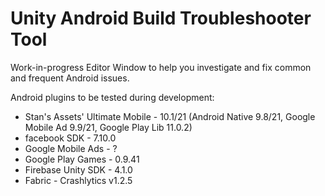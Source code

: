 # Unity Android Build Troubleshooter Tool

Work-in-progress Editor Window to help you investigate and fix common and frequent Android issues.

Android plugins to be tested during development:

- Stan's Assets' Ultimate Mobile - 10.1/21 (Android Native 9.8/21, Google Mobile Ad 9.9/21, Google Play Lib 11.0.2)
- facebook SDK - 7.10.0
- Google Mobile Ads - ?
- Google Play Games - 0.9.41
- Firebase Unity SDK - 4.1.0
- Fabric - Crashlytics v1.2.5

